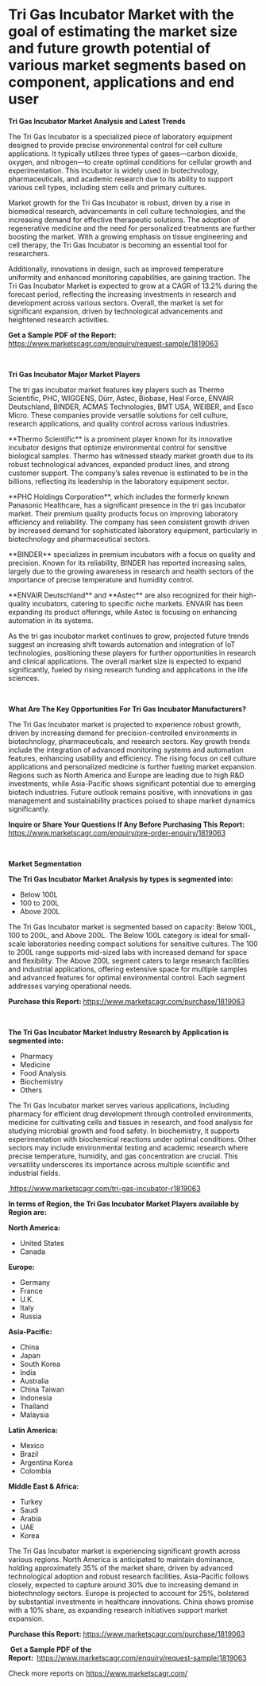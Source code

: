 <p><h1>Tri Gas Incubator Market with the goal of estimating the market size and future growth potential of various market segments based on component, applications and end user</h1></p><p><strong>Tri Gas Incubator Market Analysis and Latest Trends</strong></p>
<p><p>The Tri Gas Incubator is a specialized piece of laboratory equipment designed to provide precise environmental control for cell culture applications. It typically utilizes three types of gases—carbon dioxide, oxygen, and nitrogen—to create optimal conditions for cellular growth and experimentation. This incubator is widely used in biotechnology, pharmaceuticals, and academic research due to its ability to support various cell types, including stem cells and primary cultures.</p><p>Market growth for the Tri Gas Incubator is robust, driven by a rise in biomedical research, advancements in cell culture technologies, and the increasing demand for effective therapeutic solutions. The adoption of regenerative medicine and the need for personalized treatments are further boosting the market. With a growing emphasis on tissue engineering and cell therapy, the Tri Gas Incubator is becoming an essential tool for researchers.</p><p>Additionally, innovations in design, such as improved temperature uniformity and enhanced monitoring capabilities, are gaining traction. The Tri Gas Incubator Market is expected to grow at a CAGR of 13.2% during the forecast period, reflecting the increasing investments in research and development across various sectors. Overall, the market is set for significant expansion, driven by technological advancements and heightened research activities.</p></p>
<p><strong>Get a Sample PDF of the Report:&nbsp;</strong> <a href="https://www.marketscagr.com/enquiry/request-sample/1819063?utm_campaign=2339&utm_medium=2&utm_source=Github&utm_content=ia&utm_term=18022025&utm_id=tri-gas-incubator">https://www.marketscagr.com/enquiry/request-sample/1819063</a></p>
<p>&nbsp;</p>
<p><strong>Tri Gas Incubator Major Market Players</strong></p>
<p><p>The tri gas incubator market features key players such as Thermo Scientific, PHC, WIGGENS, Dürr, Astec, Biobase, Heal Force, ENVAIR Deutschland, BINDER, ACMAS Technologies, BMT USA, WEIBER, and Esco Micro. These companies provide versatile solutions for cell culture, research applications, and quality control across various industries.</p><p>**Thermo Scientific** is a prominent player known for its innovative incubator designs that optimize environmental control for sensitive biological samples. Thermo has witnessed steady market growth due to its robust technological advances, expanded product lines, and strong customer support. The company’s sales revenue is estimated to be in the billions, reflecting its leadership in the laboratory equipment sector.</p><p>**PHC Holdings Corporation**, which includes the formerly known Panasonic Healthcare, has a significant presence in the tri gas incubator market. Their premium quality products focus on improving laboratory efficiency and reliability. The company has seen consistent growth driven by increased demand for sophisticated laboratory equipment, particularly in biotechnology and pharmaceutical sectors.</p><p>**BINDER** specializes in premium incubators with a focus on quality and precision. Known for its reliability, BINDER has reported increasing sales, largely due to the growing awareness in research and health sectors of the importance of precise temperature and humidity control.</p><p>**ENVAIR Deutschland** and **Astec** are also recognized for their high-quality incubators, catering to specific niche markets. ENVAIR has been expanding its product offerings, while Astec is focusing on enhancing automation in its systems.</p><p>As the tri gas incubator market continues to grow, projected future trends suggest an increasing shift towards automation and integration of IoT technologies, positioning these players for further opportunities in research and clinical applications. The overall market size is expected to expand significantly, fueled by rising research funding and applications in the life sciences.</p></p>
<p>&nbsp;</p>
<p><strong>What Are The Key Opportunities For Tri Gas Incubator Manufacturers?</strong></p>
<p><p>The Tri Gas Incubator market is projected to experience robust growth, driven by increasing demand for precision-controlled environments in biotechnology, pharmaceuticals, and research sectors. Key growth trends include the integration of advanced monitoring systems and automation features, enhancing usability and efficiency. The rising focus on cell culture applications and personalized medicine is further fueling market expansion. Regions such as North America and Europe are leading due to high R&D investments, while Asia-Pacific shows significant potential due to emerging biotech industries. Future outlook remains positive, with innovations in gas management and sustainability practices poised to shape market dynamics significantly.</p></p>
<p><strong>Inquire or Share Your Questions If Any Before Purchasing This Report:</strong> <a href="https://www.marketscagr.com/enquiry/pre-order-enquiry/1819063?utm_campaign=2339&utm_medium=2&utm_source=Github&utm_content=ia&utm_term=18022025&utm_id=tri-gas-incubator">https://www.marketscagr.com/enquiry/pre-order-enquiry/1819063</a></p>
<p>&nbsp;</p>
<p><strong>Market Segmentation</strong></p>
<p><strong>The Tri Gas Incubator Market Analysis by types is segmented into:</strong></p>
<p><ul><li>Below 100L</li><li>100 to 200L</li><li>Above 200L</li></ul></p>
<p><p>The Tri Gas Incubator market is segmented based on capacity: Below 100L, 100 to 200L, and Above 200L. The Below 100L category is ideal for small-scale laboratories needing compact solutions for sensitive cultures. The 100 to 200L range supports mid-sized labs with increased demand for space and flexibility. The Above 200L segment caters to large research facilities and industrial applications, offering extensive space for multiple samples and advanced features for optimal environmental control. Each segment addresses varying operational needs.</p></p>
<p><strong>Purchase this Report:&nbsp;</strong><a href="https://www.marketscagr.com/purchase/1819063?utm_campaign=2339&utm_medium=2&utm_source=Github&utm_content=ia&utm_term=18022025&utm_id=tri-gas-incubator">https://www.marketscagr.com/purchase/1819063</a></p>
<p>&nbsp;</p>
<p><strong>The Tri Gas Incubator Market Industry Research by Application is segmented into:</strong></p>
<p><ul><li>Pharmacy</li><li>Medicine</li><li>Food Analysis</li><li>Biochemistry</li><li>Others</li></ul></p>
<p><p>The Tri Gas Incubator market serves various applications, including pharmacy for efficient drug development through controlled environments, medicine for cultivating cells and tissues in research, and food analysis for studying microbial growth and food safety. In biochemistry, it supports experimentation with biochemical reactions under optimal conditions. Other sectors may include environmental testing and academic research where precise temperature, humidity, and gas concentration are crucial. This versatility underscores its importance across multiple scientific and industrial fields.</p></p>
<p><a href="https://www.marketscagr.com/tri-gas-incubator-r1819063?utm_campaign=2339&utm_medium=2&utm_source=Github&utm_content=ia&utm_term=18022025&utm_id=tri-gas-incubator">&nbsp;https://www.marketscagr.com/tri-gas-incubator-r1819063</a></p>
<p><strong>In terms of Region, the Tri Gas Incubator Market Players available by Region are:</strong></p>
<p>
    <p> <strong> North America: </strong>
        <ul>
            <li>United States</li>
            <li>Canada</li>
        </ul>
        </p> 
    <p> <strong> Europe: </strong>
        <ul>
            <li>Germany</li>
            <li>France</li>
            <li>U.K.</li>
            <li>Italy</li>
            <li>Russia</li>
        </ul>
        </p> 
    <p> <strong> Asia-Pacific: </strong>
        <ul>
            <li>China</li>
            <li>Japan</li>
            <li>South Korea</li>
            <li>India</li>
            <li>Australia</li>
            <li>China Taiwan</li>
            <li>Indonesia</li>
            <li>Thailand</li>
            <li>Malaysia</li>
        </ul>
        </p> 
    <p> <strong> Latin America: </strong>
        <ul>
            <li>Mexico</li>
            <li>Brazil</li>
            <li>Argentina Korea</li>
            <li>Colombia</li>
        </ul>
        </p> 
    <p> <strong> Middle East & Africa: </strong>
        <ul>
            <li>Turkey</li>
            <li>Saudi</li>
            <li>Arabia</li>
            <li>UAE</li>
            <li>Korea</li>
        </ul>
    </p>
    </p>
<p><p>The Tri Gas Incubator market is experiencing significant growth across various regions. North America is anticipated to maintain dominance, holding approximately 35% of the market share, driven by advanced technological adoption and robust research facilities. Asia-Pacific follows closely, expected to capture around 30% due to increasing demand in biotechnology sectors. Europe is projected to account for 25%, bolstered by substantial investments in healthcare innovations. China shows promise with a 10% share, as expanding research initiatives support market expansion.</p></p>
<p><strong>Purchase this Report: </strong><a href="https://www.marketscagr.com/purchase/1819063?utm_campaign=2339&utm_medium=2&utm_source=Github&utm_content=ia&utm_term=18022025&utm_id=tri-gas-incubator">https://www.marketscagr.com/purchase/1819063</a></p>
<p>&nbsp;<strong>Get a Sample PDF of the Report:&nbsp;&nbsp;</strong><a href="https://www.marketscagr.com/enquiry/request-sample/1819063?utm_campaign=2339&utm_medium=2&utm_source=Github&utm_content=ia&utm_term=18022025&utm_id=tri-gas-incubator">https://www.marketscagr.com/enquiry/request-sample/1819063</a></p>
<p><strong></strong></p>
<p>Check more reports on <a href="https://www.marketscagr.com/?utm_campaign=2339&utm_medium=2&utm_source=Github&utm_content=ia&utm_term=18022025&utm_id=tri-gas-incubator">https://www.marketscagr.com/</a></p>